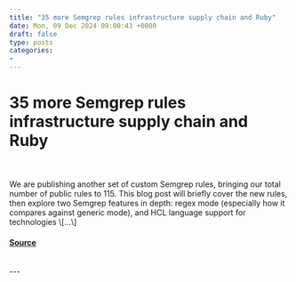 ```yaml
---
title: "35 more Semgrep rules infrastructure supply chain and Ruby"
date: Mon, 09 Dec 2024 09:00:43 +0000
draft: false
type: posts
categories: 
- 
---
```

# 35 more Semgrep rules infrastructure supply chain and Ruby

<br/>

<br/>
We are publishing another set of custom Semgrep rules, bringing our total number of public rules to 115. This blog post will briefly cover the new rules, then explore two Semgrep features in depth: regex mode (especially how it compares against generic mode), and HCL language support for technologies \[…\]

#### [Source](https://blog.trailofbits.com/2024/12/09/35-more-semgrep-rules-infrastructure-supply-chain-and-ruby/)

<br/>
---
